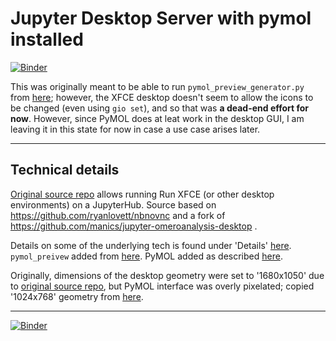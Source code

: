 # Jupyter Desktop Server with pymol installed
[![Binder](https://mybinder.org/badge_logo.svg)](https://mybinder.org/v2/gh/fomightez/Jupyter-desktop_with_pymol/master?urlpath=desktop)

This was originally meant to be able to run `pymol_preview_generator.py` from [here](https://github.com/mmagnus/rna-tools/tree/master/rna_tools/tools/pymol_preview_generator); however, the XFCE desktop doesn't seem to allow the icons to be changed (even using `gio set`), and so that was **a dead-end effort for now**. However, since PyMOL does at leat work in the desktop GUI, I am leaving it in this state for now in case a use case arises later.


-----

## Technical details

[Original source repo](https://github.com/yuvipanda/jupyter-desktop-server) allows running Run XFCE (or other desktop environments) on a JupyterHub. Source based on https://github.com/ryanlovett/nbnovnc and a fork of https://github.com/manics/jupyter-omeroanalysis-desktop .

Details on some of the underlying tech is found under 'Details' [here](https://www.ovirt.org/develop/release-management/features/virt/novnc-console.html). `pymol_preivew` added from [here](https://github.com/mmagnus/rna-tools/tree/master/rna_tools/tools/pymol_preview_generator). PyMOL added as described [here](https://github.com/fomightez/pymol-binder).

Originally, dimensions of the desktop geometry were set to '1680x1050' due to [original source repo](https://github.com/yuvipanda/jupyter-desktop-server), but PyMOL interface was overly pixelated; copied '1024x768' geometry from [here](https://github.com/manics/jupyter-omeroanalysis-desktop/blob/napari-binder/jupyter_desktop/jupyter_desktop.py).


----

[![Binder](https://mybinder.org/badge_logo.svg)](https://mybinder.org/v2/gh/fomightez/Jupyter-desktop_with_pymol/master?urlpath=desktop)
